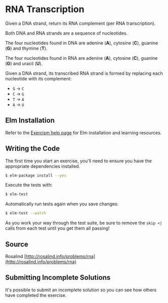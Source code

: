 # RNA Transcription

Given a DNA strand, return its RNA complement (per RNA transcription).

Both DNA and RNA strands are a sequence of nucleotides.

The four nucleotides found in DNA are adenine (**A**), cytosine (**C**),
guanine (**G**) and thymine (**T**).

The four nucleotides found in RNA are adenine (**A**), cytosine (**C**),
guanine (**G**) and uracil (**U**).

Given a DNA strand, its transcribed RNA strand is formed by replacing
each nucleotide with its complement:

* `G` -> `C`
* `C` -> `G`
* `T` -> `A`
* `A` -> `U`

## Elm Installation

Refer to the [Exercism help page](http://exercism.io/languages/elm) for Elm
installation and learning resources.

## Writing the Code

The first time you start an exercise, you'll need to ensure you have the
appropriate dependencies installed.

```bash
$ elm-package install --yes
```

Execute the tests with:

```bash
$ elm-test
```

Automatically run tests again when you save changes:

```bash
$ elm-test --watch
```

As you work your way through the test suite, be sure to remove the `skip <|`
calls from each test until you get them all passing!

## Source

Rosalind [http://rosalind.info/problems/rna](http://rosalind.info/problems/rna)

## Submitting Incomplete Solutions
It's possible to submit an incomplete solution so you can see how others have completed the exercise.
